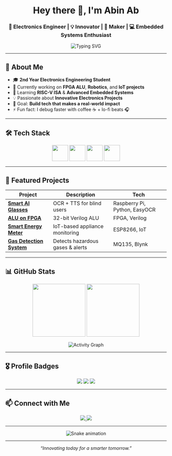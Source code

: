 <!-- WELCOME SECTION -->
<h1 align="center">Hey there 👋, I'm Abin Ab</h1>
<h3 align="center">🚀 Electronics Engineer | 💡 Innovator | 🔧 Maker | 💻 Embedded Systems Enthusiast</h3>

<p align="center">
  <img src="https://readme-typing-svg.demolab.com?font=Fira+Code&pause=1000&color=00F7FF&center=true&vCenter=true&width=435&lines=Turning+Ideas+into+Reality;FPGA+%7C+IoT+%7C+Robotics;Always+Building+Cool+Stuff" alt="Typing SVG" />
</p>

---

<!-- ABOUT ME -->
## 🌟 About Me
- 🎓 **2nd Year Electronics Engineering Student**
- 🔭 Currently working on **FPGA ALU**, **Robotics**, and **IoT projects**
- 🌱 Learning **RISC-V ISA** & **Advanced Embedded Systems**
- 💡 Passionate about **Innovative Electronics Projects**
- 🎯 Goal: **Build tech that makes a real-world impact**
- ⚡ Fun fact: I debug faster with coffee ☕ + lo-fi beats 🎧

---

<!-- TECH STACK -->
## 🛠️ Tech Stack
<p align="center">
  <!-- Programming -->
  <img src="https://skillicons.dev/icons?i=c,python,verilog" height="50"/>
  <!-- Electronics -->
  <img src="https://skillicons.dev/icons?i=arduino,raspberrypi" height="50"/>
  <!-- Tools -->
  <img src="https://skillicons.dev/icons?i=git,github,linux" height="50"/>
  <!-- Others -->
  <img src="https://skillicons.dev/icons?i=matlab,vscode" height="50"/>
</p>

---

<!-- PROJECTS -->
## 📌 Featured Projects
| Project | Description | Tech |
|---------|-------------|------|
| [**Smart AI Glasses**](#) | OCR + TTS for blind users | Raspberry Pi, Python, EasyOCR |
| [**ALU on FPGA**](#) | 32-bit Verilog ALU | FPGA, Verilog |
| [**Smart Energy Meter**](#) | IoT-based appliance monitoring | ESP8266, IoT |
| [**Gas Detection System**](#) | Detects hazardous gases & alerts | MQ135, Blynk |

---

<!-- STATS SECTION -->
## 📊 GitHub Stats
<p align="center">
  <img src="https://github-readme-stats.vercel.app/api?username=AbinAb&show_icons=true&theme=radical" height="165" />
  <img src="https://github-readme-streak-stats.herokuapp.com/?user=AbinAb&theme=radical" height="165" />
</p>

<p align="center">
  <img src="https://github-readme-activity-graph.vercel.app/graph?username=AbinAb&theme=tokyo-night" alt="Activity Graph"/>
</p>

---

<!-- FUN BADGES -->
## 🎖️ Profile Badges
<p align="center">
  <img src="https://komarev.com/ghpvc/?username=AbinAb&label=Profile+Views&color=blue&style=for-the-badge" />
  <img src="https://img.shields.io/github/followers/AbinAb?label=Followers&style=for-the-badge&color=brightgreen" />
  <img src="https://img.shields.io/github/stars/AbinAb?label=Stars&style=for-the-badge&color=yellow" />
</p>

---

<!-- CONNECT SECTION -->
## 📫 Connect with Me
<p align="center">
  <a href="https://linkedin.com/in/abinab" target="_blank">
    <img src="https://img.shields.io/badge/LinkedIn-%230077B5.svg?style=for-the-badge&logo=linkedin&logoColor=white"/>
  </a>
  <a href="mailto:abinab@example.com">
    <img src="https://img.shields.io/badge/Email-%23D14836.svg?style=for-the-badge&logo=gmail&logoColor=white"/>
  </a>
</p>

---

<p align="center">
  <img src="https://github.com/AbinAb/AbinAb/blob/output/github-contribution-grid-snake.svg" alt="Snake animation" />
</p>

---

<p align="center">
  <i>“Innovating today for a smarter tomorrow.”</i>
</p>
